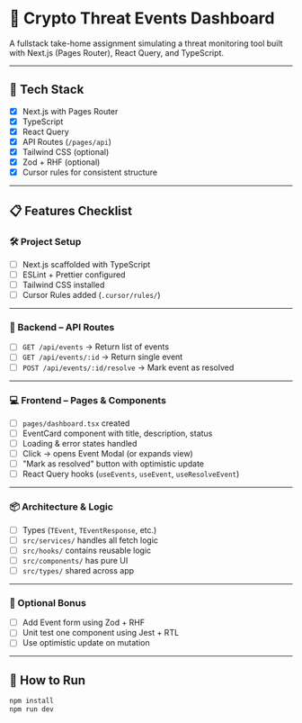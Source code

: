 # 🧠 Crypto Threat Events Dashboard

A fullstack take-home assignment simulating a threat monitoring tool built with Next.js (Pages Router), React Query, and TypeScript.

---

## 🚀 Tech Stack

- [x] Next.js with Pages Router
- [x] TypeScript
- [x] React Query
- [x] API Routes (`/pages/api`)
- [x] Tailwind CSS (optional)
- [x] Zod + RHF (optional)
- [x] Cursor rules for consistent structure

---

## 📋 Features Checklist

### 🛠️ Project Setup

- [ ] Next.js scaffolded with TypeScript
- [ ] ESLint + Prettier configured
- [ ] Tailwind CSS installed
- [ ] Cursor Rules added (`.cursor/rules/`)

---

### 🧱 Backend – API Routes

- [ ] `GET /api/events` → Return list of events
- [ ] `GET /api/events/:id` → Return single event
- [ ] `POST /api/events/:id/resolve` → Mark event as resolved

---

### 💻 Frontend – Pages & Components

- [ ] `pages/dashboard.tsx` created
- [ ] EventCard component with title, description, status
- [ ] Loading & error states handled
- [ ] Click → opens Event Modal (or expands view)
- [ ] "Mark as resolved" button with optimistic update
- [ ] React Query hooks (`useEvents`, `useEvent`, `useResolveEvent`)

---

### 📦 Architecture & Logic

- [ ] Types (`TEvent`, `TEventResponse`, etc.)
- [ ] `src/services/` handles all fetch logic
- [ ] `src/hooks/` contains reusable logic
- [ ] `src/components/` has pure UI
- [ ] `src/types/` shared across app

---

### 🧪 Optional Bonus

- [ ] Add Event form using Zod + RHF
- [ ] Unit test one component using Jest + RTL
- [ ] Use optimistic update on mutation

---

## 📄 How to Run

```bash
npm install
npm run dev
```
